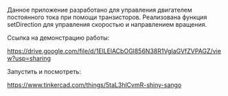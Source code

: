 Данное приложение разработано для управления двигателем постоянного тока при помощи транзисторов. Реализована функция setDirection для управления скоростью и направлением вращения.

Cсылка на демонстрацию работы:

https://drive.google.com/file/d/1ElLElACbOGl856N38R1VgIaGVfZVPAGZ/view?usp=sharing

Запустить и посмотреть:

https://www.tinkercad.com/things/5taL3hlCvmR-shiny-sango
